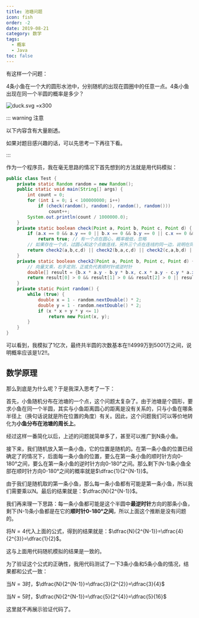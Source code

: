 ```yaml
---
title: 池塘问题
icon: fish
order: -2
date: 2019-08-21
category: 数学
tags:
  - 概率
  - Java
toc: false
---
```


有这样一个问题：

4条小鱼在一个大的圆形水池中，分别随机的出现在圆圈中的任意一点。4条小鱼出现在同一个半圆的概率是多少？

![duck.svg =x300](/math/duck.svg)

<!-- more -->

::: warning 注意

以下内容含有大量剧透。

如果对题目感兴趣的话，可以先思考一下再往下看。

:::

作为一个程序员，我在毫无思路的情况下首先想到的方法就是用代码模拟：

```java ::collapsed-lines=7
public class Test {
    private static Random random = new Random();
    public static void main(String[] args) {
        int count = 0;
        for (int i = 0; i < 100000000; i++)
            if (check(random(), random(), random(), random()))
                count++;
        System.out.println(count / 1000000.0);
    }
    private static boolean check(Point a, Point b, Point c, Point d) {
        if (a.x == 0 && a.y == 0 || b.x == 0 && b.y == 0 || c.x == 0 && c.y == 0 || d.x == 0 && d.y == 0)
            return true; // 有一个点在圆心，概率极低，忽略
        // 如果存在一个点，过圆心和这个点做连线，另外三个点在连线的同一边，说明在同一个半圆
        return check2(a,b,c,d) || check2(b,a,c,d) || check2(c,a,b,d) || check2(d,a,b,c);
    }
    private static boolean check2(Point a, Point b, Point c, Point d) {
        // 向量叉乘，右手定则，正或负代表顺时针或逆时针
        double[] result = {b.x * a.y - b.y * b.x, c.x * a.y - c.y * a.x, d.x * a.y - d.y * a.x};
        return result[0] > 0 && result[1] > 0 && result[2] > 0 || result[0] < 0 && result[1] < 0 && result[2] < 0;
    }
    private static Point random() {
        while (true) {
            double x = 1 - random.nextDouble() * 2;
            double y = 1 - random.nextDouble() * 2;
            if (x * x + y * y <= 1)
                return new Point(x, y);
        }
    }
}
```

可以看到，我模拟了1亿次，最终共半圆的次数基本在!!4999万到5001万之间，说明概率应该是1/2!!。

## 数学原理

那么到底是为什么呢？于是我深入思考了一下：

首先，小鱼随机分布在池塘的一个点，这个问题太复杂了。由于池塘是个圆形，要求小鱼在同一个半圆，其实与小鱼距离圆心的距离是没有关系的，只与小鱼在哪条半径上（换句话说就是所在位置的角度）有关。因此，这个问题我们可以等价地转化为**小鱼分布在池塘的周长上**。

经过这样一番简化以后，上述的问题就简单多了，甚至可以推广到N条小鱼。

接下来，我们随机放入第一条小鱼，它的位置是随机的。在第一条小鱼的位置已经确定了的情况下，后面每一条小鱼的位置，要么在第一条小鱼的顺时针方向0-180°之间，要么在第一条小鱼的逆时针方向0-180°之间。那么剩下(N-1)条小鱼全部在顺时针方向0-180°之间的概率就是$\dfrac{1}{2^{N-1}}$。

由于我们是随机取的第一条小鱼，那么每一条小鱼都有可能是第一条小鱼，所以我们需要乘以N。最后的结果就是：$\dfrac{N}{2^{N-1}}$。

我们再来理一下思路：每一条小鱼都可能是这个半圆中**最逆时针**方向的那条小鱼，剩下(N-1)条小鱼都是在它的**顺时针0-180°之间**，所以上面这个推断是没有问题的。

将$N=4$代入上面的公式，得到的结果就是：$\dfrac{N}{2^{N-1}}=\dfrac{4}{2^{3}}=\dfrac{1}{2}$。

这与上面用代码随机模拟的结果是一致的。

为了验证这个公式的正确性，我用代码测试了一下3条小鱼和5条小鱼的情况，结果都和公式一致：

当$N=3$时，$\dfrac{N}{2^{N-1}}=\dfrac{3}{2^{2}}=\dfrac{3}{4}$

当$N=5$时，$\dfrac{N}{2^{N-1}}=\dfrac{5}{2^{4}}=\dfrac{5}{16}$

这里就不再展示验证代码了。